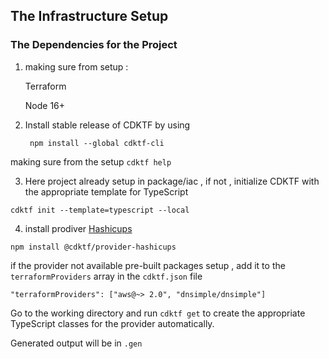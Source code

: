 ## The Infrastructure Setup

### The Dependencies for the Project
1. making sure from setup :

    Terraform

    Node 16+


2. Install stable release of CDKTF by using



        npm install --global cdktf-cli

making sure from the setup ``cdktf help``

3. Here project already setup in package/iac , if not , initialize CDKTF with the appropriate template for TypeScript

``cdktf init --template=typescript --local``

4. install prodiver [Hashicups](https://registry.terraform.io/providers/hashicorp/hashicups/latest/docs)

``npm install @cdktf/provider-hashicups``

if the provider not available pre-built packages setup , add it to the ``terraformProviders`` array in the ``cdktf.json`` file

``"terraformProviders": ["aws@~> 2.0", "dnsimple/dnsimple"]``

Go to the working directory and run ``cdktf get`` to create the appropriate TypeScript classes for the provider automatically.

Generated output will be in ``.gen``